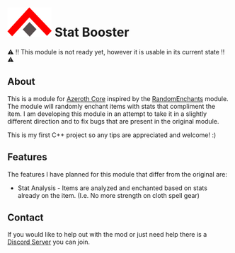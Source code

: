 # ![Azeroth Core](https://raw.githubusercontent.com/azerothcore/azerothcore.github.io/master/images/logo-github.png) Stat Booster
⚠️ !! This module is not ready yet, however it is usable in its current state !! ⚠️
## About
This is a module for [Azeroth Core](https://github.com/azerothcore/azerothcore-wotlk) inspired by the [RandomEnchants](https://github.com/azerothcore/mod-random-enchants) module. 
The module will randomly enchant items with stats that compliment the item.
I am developing this module in an attempt to take it in a slightly different direction and to fix bugs that are present in the original module.

This is my first C++ project so any tips are appreciated and welcome! :)

## Features
The features I have planned for this module that differ from the original are:
 - Stat Analysis - Items are analyzed and enchanted based on stats already on the item. (I.e. No more strength on cloth spell gear)

## Contact
If you would like to help out with the mod or just need help there is a [Discord Server](https://discord.gg/xdVPGcpJ8C) you can join.
